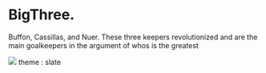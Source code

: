 # BigThree.
Buffon, Cassillas, and Nuer. These three keepers revolutionized and are the main goalkeepers in the argument of whos is the greatest
<body>
<img src="https://imgmedia.libero.pe/652x359/libero/migration/imagen/2018/05/22/noticia-buffon-neuer-casillas.webp" />
</body>
theme : slate

